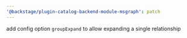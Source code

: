 ```yaml
---
'@backstage/plugin-catalog-backend-module-msgraph': patch
---
```


add config option `groupExpand` to allow expanding a single relationship
